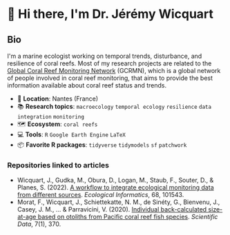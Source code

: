 # :wave: Hi there, I'm Dr. Jérémy Wicquart

## Bio

I'm a marine ecologist working on temporal trends, disturbance, and resilience of coral reefs. Most of my research projects are related to the [Global Coral Reef Monitoring Network](https://gcrmn.net/) (GCRMN), which is a global network of people involved in coral reef monitoring, that aims to provide the best information available about coral reef status and trends.

* :bank: **Location**: Nantes (France)
* :books: **Research topics**: `macroecology` `temporal ecology` `resilience` `data integration` `monitoring`
* :world_map: **Ecosystem**: `coral reefs`
* :computer: **Tools**: `R` `Google Earth Engine` `LaTeX`
* :package:	**Favorite R packages**: `tidyverse` `tidymodels` `sf` `patchwork` 

### Repositories linked to articles

* Wicquart, J., Gudka, M., Obura, D., Logan, M., Staub, F., Souter, D., & Planes, S. (2022). [A workflow to integrate ecological monitoring data from different sources](https://doi.org/10.1016/j.ecoinf.2021.101543). _Ecological Informatics_, 68, 101543.
* Morat, F., Wicquart, J., Schiettekatte, N. M., de Sinéty, G., Bienvenu, J., Casey, J. M., ... & Parravicini, V. (2020). [Individual back-calculated size-at-age based on otoliths from Pacific coral reef fish species](https://doi.org/10.1016/j.ecoinf.2021.101543). _Scientific Data_, 7(1), 370.
